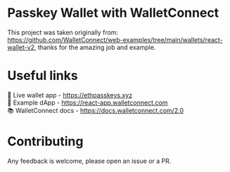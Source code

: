 # Passkey Wallet with WalletConnect
This project was taken originally from: https://github.com/WalletConnect/web-examples/tree/main/wallets/react-wallet-v2, thanks for the amazing job and example.

# Useful links

🔗 Live wallet app - https://ethpasskeys.xyz <br />
🔗 Example dApp - https://react-app.walletconnect.com <br />
📚 WalletConnect docs - https://docs.walletconnect.com/2.0

# Contributing

Any feedback is welcome, please open an issue or a PR.
